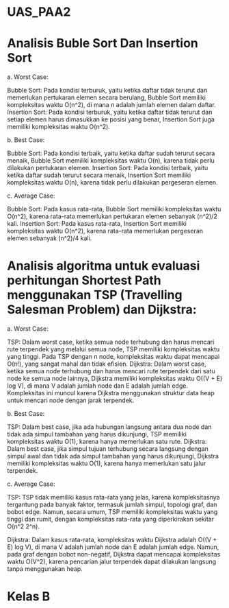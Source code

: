 # UAS_PAA2
# Analisis Buble Sort Dan Insertion Sort
a. Worst Case:

Bubble Sort: Pada kondisi terburuk, yaitu ketika daftar tidak terurut dan memerlukan pertukaran elemen secara berulang, Bubble Sort memiliki kompleksitas waktu O(n^2), di mana n adalah jumlah elemen dalam daftar.
Insertion Sort: Pada kondisi terburuk, yaitu ketika daftar tidak terurut dan setiap elemen harus dimasukkan ke posisi yang benar, Insertion Sort juga memiliki kompleksitas waktu O(n^2).

b. Best Case:

Bubble Sort: Pada kondisi terbaik, yaitu ketika daftar sudah terurut secara menaik, Bubble Sort memiliki kompleksitas waktu O(n), karena tidak perlu dilakukan pertukaran elemen.
Insertion Sort: Pada kondisi terbaik, yaitu ketika daftar sudah terurut secara menaik, Insertion Sort memiliki kompleksitas waktu O(n), karena tidak perlu dilakukan pergeseran elemen.

c. Average Case:

Bubble Sort: Pada kasus rata-rata, Bubble Sort memiliki kompleksitas waktu O(n^2), karena rata-rata memerlukan pertukaran elemen sebanyak (n^2)/2 kali.
Insertion Sort: Pada kasus rata-rata, Insertion Sort memiliki kompleksitas waktu O(n^2), karena rata-rata memerlukan pergeseran elemen sebanyak (n^2)/4 kali.


# Analisis algoritma untuk evaluasi perhitungan Shortest Path menggunakan TSP (Travelling Salesman Problem) dan Dijkstra:

a. Worst Case:

TSP: Dalam worst case, ketika semua node terhubung dan harus mencari rute terpendek yang melalui semua node, TSP memiliki kompleksitas waktu yang tinggi. Pada TSP dengan n node, kompleksitas waktu dapat mencapai O(n!), yang sangat mahal dan tidak efisien.
Dijkstra: Dalam worst case, ketika semua node terhubung dan harus mencari rute terpendek dari satu node ke semua node lainnya, Dijkstra memiliki kompleksitas waktu O((V + E) log V), di mana V adalah jumlah node dan E adalah jumlah edge. Kompleksitas ini muncul karena Dijkstra menggunakan struktur data heap untuk mencari node dengan jarak terpendek.

b. Best Case:

TSP: Dalam best case, jika ada hubungan langsung antara dua node dan tidak ada simpul tambahan yang harus dikunjungi, TSP memiliki kompleksitas waktu O(1), karena hanya memerlukan satu rute.
Dijkstra: Dalam best case, jika simpul tujuan terhubung secara langsung dengan simpul awal dan tidak ada simpul tambahan yang harus dikunjungi, Dijkstra memiliki kompleksitas waktu O(1), karena hanya memerlukan satu jalur terpendek.

c. Average Case:

TSP: TSP tidak memiliki kasus rata-rata yang jelas, karena kompleksitasnya tergantung pada banyak faktor, termasuk jumlah simpul, topologi graf, dan bobot edge. Namun, secara umum, TSP memiliki kompleksitas waktu yang tinggi dan rumit, dengan kompleksitas rata-rata yang diperkirakan sekitar O(n^2 2^n).

Dijkstra: Dalam kasus rata-rata, kompleksitas waktu Dijkstra adalah O((V + E) log V), di mana V adalah jumlah node dan E adalah jumlah edge. Namun, pada graf dengan bobot non-negatif, Dijkstra dapat mencapai kompleksitas waktu O(V^2), karena pencarian jalur terpendek dapat dilakukan langsung tanpa menggunakan heap.
 
# Kelas B

